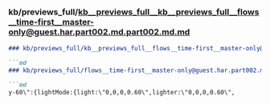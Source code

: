 ### kb/previews_full/kb__previews_full__kb__previews_full__flows__time-first__master-only@guest.har.part002.md.part002.md.md

```md
### kb/previews_full/kb__previews_full__flows__time-first__master-only@guest.har.part002.md.part002.md

```md
### kb/previews_full/flows__time-first__master-only@guest.har.part002.md (part 002)

```md
y-60\":{lightMode:{light:\"0,0,0,0.60\",lighter:\"0,0,0,0.60\",
```

```

```

```

